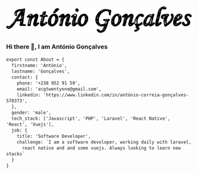 ![This is an image](https://github.com/acgtwentyone/acgtwentyone/blob/main/acg.gif)

### Hi there 👋, I am António Gonçalves                                                                          

```
export const About = {
  firstname: 'António',
  lastname: 'Gonçalves',
  contact: {
    phone: '+238 952 91 59',
    email: 'acgtwentyone@gmail.com',
    linkedin: 'https://www.linkedin.com/in/antónio-correia-gonçalves-570373',
  },
  gender: 'male',
  tech_stack: ['Javascript', 'PHP', 'Laravel', 'React Native', 'React', 'Vuejs'],
  job: {
    title: 'Software Developer',
    challenge: `I am a software devoloper, working daily with laravel, 
      react native and and some vuejs. Always looking to learn new stacks`
  } 
}
```


